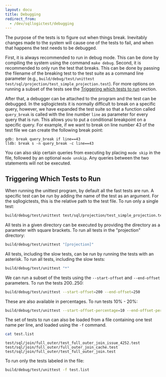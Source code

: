 ```yaml
---
layout: docu
title: Debugging
redirect_from:
  - /dev/sqllogictest/debugging
---
```


The purpose of the tests is to figure out when things break. Inevitably changes made to the system will cause one of the tests to fail, and when that happens the test needs to be debugged.

First, it is always recommended to run in debug mode. This can be done by compiling the system using the command `make debug`. Second, it is recommended to only run the test that breaks. This can be done by passing the filename of the breaking test to the test suite as a command line parameter (e.g., `build/debug/test/unittest test/sql/projection/test_simple_projection.test`). For more options on running a subset of the tests see the [Triggering which tests to run](#triggering-which-tests-to-run) section.

After that, a debugger can be attached to the program and the test can be debugged. In the sqllogictests it is normally difficult to break on a specific query, however, we have expanded the test suite so that a function called `query_break` is called with the line number `line` as parameter for every query that is run. This allows you to put a conditional breakpoint on a specific query. For example, if we want to break on line number 43 of the test file we can create the following break point:

```text
gdb: break query_break if line==43
lldb: break s -n query_break -c line==43
```

You can also skip certain queries from executing by placing `mode skip` in the file, followed by an optional `mode unskip`. Any queries between the two statements will not be executed.

## Triggering Which Tests to Run

When running the unittest program, by default all the fast tests are run. A specific test can be run by adding the name of the test as an argument. For the sqllogictests, this is the relative path to the test file.
To run only a single test:

```bash
build/debug/test/unittest test/sql/projection/test_simple_projection.test
```

All tests in a given directory can be executed by providing the directory as a parameter with square brackets.
To run all tests in the "projection" directory:

```bash
build/debug/test/unittest "[projection]"
```

All tests, including the slow tests, can be run by running the tests with an asterisk.
To run all tests, including the slow tests:

```bash
build/debug/test/unittest "*"
```

We can run a subset of the tests using the `--start-offset` and `--end-offset` parameters.
To run the tests 200..250:

```bash
build/debug/test/unittest --start-offset=200 --end-offset=250
```

These are also available in percentages. To run tests 10% - 20%:

```bash
build/debug/test/unittest --start-offset-percentage=10 --end-offset-percentage=20
```

The set of tests to run can also be loaded from a file containing one test name per line, and loaded using the `-f` command.

```bash
cat test.list
```

```text
test/sql/join/full_outer/test_full_outer_join_issue_4252.test
test/sql/join/full_outer/full_outer_join_cache.test
test/sql/join/full_outer/test_full_outer_join.test
```

To run only the tests labeled in the file:

```bash
build/debug/test/unittest -f test.list
```
